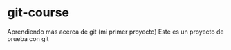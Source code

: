 # git-course
Aprendiendo más acerca de git (mi primer proyecto)
Este es un proyecto de prueba con git
